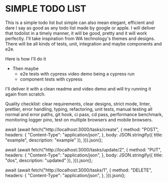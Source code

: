 # SIMPLE TODO LIST

This is a simple todo list but simple can also mean elegant, efficient and dare I say as good as any todo list made by google or apple.
I will deliver that todolist in a timely manner, it will be good, pretty and it will work perfectly.
I'll take inspiration from WA technology's themes and designs.
There will be all kinds of tests, unit, integration and maybe components and e2e.

Here is how I'll do it
- Then maybe
  - e2e tests with cypress video demo being a cypress run
  - component tests with cypress

I'll deliver it with a clean readme and video demo and will try running it again from scratch.

Quality checklist: clear requirements, clear designs, strict mode, linter, prettier, error handling, typing, refactoring, unit tests, manual testing all normal and error paths, git hook, ci pass, cd pass, performance benchmark, monitoring logger pino, test on multiple browsers and mobile browsers.

await (await fetch("http://localhost:3000/tasks/create", {
  method: "POST",
  headers: {
    "Content-Type": "application/json",
  },
  body: JSON.stringify({ title: "example", description: "example" }),
})).json();

await (await fetch("http://localhost:3000/tasks/update/2", {
  method: "PUT",
  headers: {
    "Content-Type": "application/json",
  },
  body: JSON.stringify({ title: "dos", description: "updated" }),
})).json();

await (await fetch("http://localhost:3000/tasks/1", {
  method: "DELETE",
  headers: {
    "Content-Type": "application/json",
  },
})).json();